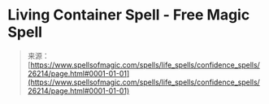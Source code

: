 <!--yml
category: 未分类
date: 2024-06-12 19:13:56
-->

# Living Container Spell - Free Magic Spell

> 来源：[https://www.spellsofmagic.com/spells/life_spells/confidence_spells/26214/page.html#0001-01-01](https://www.spellsofmagic.com/spells/life_spells/confidence_spells/26214/page.html#0001-01-01)